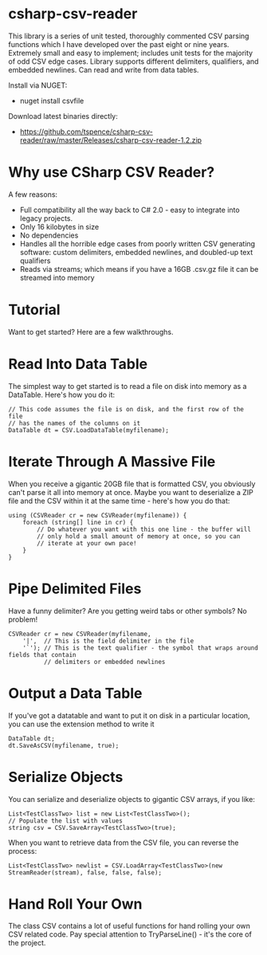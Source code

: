 # csharp-csv-reader
This library is a series of unit tested, thoroughly commented CSV parsing functions which I have developed over the past eight or nine years. Extremely small and easy to implement; includes unit tests for the majority of odd CSV edge cases. Library supports different delimiters, qualifiers, and embedded newlines. Can read and write from data tables.

Install via NUGET:
* nuget install csvfile

Download latest binaries directly:
* https://github.com/tspence/csharp-csv-reader/raw/master/Releases/csharp-csv-reader-1.2.zip

# Why use CSharp CSV Reader?
A few reasons:
* Full compatibility all the way back to C# 2.0 - easy to integrate into legacy projects.
* Only 16 kilobytes in size
* No dependencies
* Handles all the horrible edge cases from poorly written CSV generating software: custom delimiters, embedded newlines, and doubled-up text qualifiers
* Reads via streams; which means if you have a 16GB .csv.gz file it can be streamed into memory

# Tutorial
Want to get started? Here are a few walkthroughs.

# Read Into Data Table
The simplest way to get started is to read a file on disk into memory as a DataTable. Here's how you do it:

```
// This code assumes the file is on disk, and the first row of the file
// has the names of the columns on it
DataTable dt = CSV.LoadDataTable(myfilename);
```

# Iterate Through A Massive File
When you receive a gigantic 20GB file that is formatted CSV, you obviously can't parse it all into memory at once. Maybe you want to deserialize a ZIP file and the CSV within it at the same time - here's how you do that:

```
using (CSVReader cr = new CSVReader(myfilename)) {
    foreach (string[] line in cr) {
        // Do whatever you want with this one line - the buffer will
        // only hold a small amount of memory at once, so you can 
        // iterate at your own pace!
    }
}
```

# Pipe Delimited Files
Have a funny delimiter? Are you getting weird tabs or other symbols? No problem!

```
CSVReader cr = new CSVReader(myfilename, 
    '|',  // This is the field delimiter in the file
    '`'); // This is the text qualifier - the symbol that wraps around fields that contain
          // delimiters or embedded newlines
```

# Output a Data Table
If you've got a datatable and want to put it on disk in a particular location, you can use the extension method to write it

```
DataTable dt;
dt.SaveAsCSV(myfilename, true);
```

# Serialize Objects
You can serialize and deserialize objects to gigantic CSV arrays, if you like:

```
List<TestClassTwo> list = new List<TestClassTwo>();
// Populate the list with values
string csv = CSV.SaveArray<TestClassTwo>(true);
```

When you want to retrieve data from the CSV file, you can reverse the process:

```
List<TestClassTwo> newlist = CSV.LoadArray<TestClassTwo>(new StreamReader(stream), false, false, false);
```

# Hand Roll Your Own
The class CSV contains a lot of useful functions for hand rolling your own CSV related code. Pay special attention to TryParseLine() - it's the core of the project.
